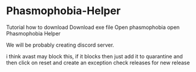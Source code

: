 # Phasmophobia-Helper


Tutorial how to download
Download exe file
Open phasmophobia
open Phasmophobia Helper

We will be probably creating discord server.

i think avast may block this, if it blocks then
just add it to 
quarantine and then click on reset and create an exception
check releases for new release
